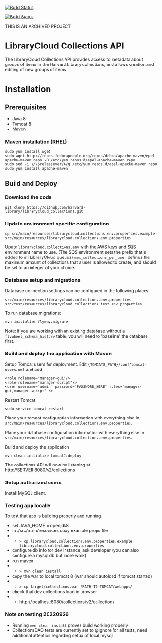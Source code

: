 [![Build Status](https://travis-ci.org/harvard-library/librarycloud_collections.png?branch=master)](https://travis-ci.org/harvard-library/librarycloud_collections)

[![Build Status](https://travis-ci.org/harvard-library/librarycloud_collections.png?branch=develop)](https://travis-ci.org/harvard-library/librarycloud_collections)

THIS IS AN ARCHIVED PROJECT

LibraryCloud Collections API
============================

The LibraryCloud Collections API provides access to metadata about groups of items in the Harvard Library collections, and allows creation and editing of new groups of items

# Installation

## Prerequisites

* Java 8
* Tomcat 8
* Maven

### Maven installation (RHEL)

    sudo yum install wget
    sudo wget http://repos.fedorapeople.org/repos/dchen/apache-maven/epel-apache-maven.repo -O /etc/yum.repos.d/epel-apache-maven.repo
    sudo sed -i s/\$releasever/6/g /etc/yum.repos.d/epel-apache-maven.repo
    sudo yum install apache-maven

## Build and Deploy

### Download the code

    git clone https://github.com/harvard-library/librarycloud_collections.git

### Update environment specific configuration

    cp src/main/resources/librarycloud.collections.env.properties.example src/main/resources/librarycloud.collections.env.properties

Upate  ```librarycloud.collections.env``` with the AWS keys and SQS environment name to use. (The SQS environment sets the prefix that's added to all LibraryCloud queues)
```max_collections_per_user``` defines the maximum amount of collections that a user is allowed to create, and should be set to an integer of your choice.

### Database setup and migrations
Database connection settings can be configured in the following places:

    src/main/resources/librarycloud.collections.env.properties
    src/test/resources/librarycloud.collections.test.env.properties

To run database migrations:

    mvn initialize flyway:migrate

Note: if you are working with an existing database without a `flywheel_schema_history` table, you
will need to 'baseline' the database first.

### Build and deploy the application with Maven

Setup Tomcat users for deployment. Edit ```{TOMCAT8_PATH}/conf/tomcat-users.xml``` and add

    <role rolename="manager-gui"/>
    <role rolename="manager-script"/>
    <user username="admin" password="PASSWORD_HERE" roles="manager-gui,manager-script" />

Restart Tomcat

    sudo service tomcat restart

Place your tomcat configuration information with everything else in `src/main/resources/librarycloud.collections.env.properties`.

Place your database configuration information with everything else in `src/main/resources/librarycloud.collections.env.properties`.

Build and deploy the application

    mvn clean initialize tomcat7:deploy

The collections API will now be listening at http://SERVER:8080/v2/collections

### Setup authorized users

Install MySQL client.

### Testing app locally

To test that app is building properly and running
- set JAVA_HOME = openjdk8
- in ./src/main/resources copy example props file
- - `> cp librarycloud.collections.env.properties.example librarycloud.collections.env.properties`
- configure db info for dev instance, ask developer (you can also configure a mysql db but more work)
- run maven
- - `> mvn clean install`
- copy the war to local tomcat 8 (war should autoload if tomcat started)
- - `> cp target/collections.war /PATH-TO-TOMCAT/webapps/`
- check that dev collections load in browser
- - http://localhost:8080/collections/v2/collections

### Note on testing 20220926
- Running `mvn clean install` proves build working properly
- CollectionsDAO tests are currently set to @ignore for all tests, need additional attention regarding setup of local mysql

